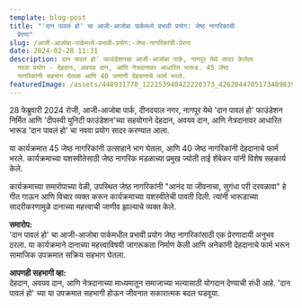 ```yaml
---
template: blog-post
title: "'दान पावलं हो' चा आजी-आजोबा पार्कमध्ये प्रभावी प्रयोग: जेष्ठ नागरिकांची
  प्रेरणा"
slug: /आजी-आजोबा-पार्कमध्ये-प्रभावी-प्रयोग:-जेष्ठ-नागरिकांची-प्रेरणा
date: 2024-02-28 11:31
description: दान पावलं हो' फाउंडेशनचा आजी-आजोबा पार्क, नागपूर येथे सादर केलेला
  नववा प्रयोग - देहदान, अवयव दान, आणि नेत्रदानावर आधारित भारूड. 45 जेष्ठ
  नागरिकांनी सहभाग घेतला आणि 40 जणांनी देहदानाचे फार्म भरले.
featuredImage: /assets/448931770_122153940422220373_4262044705173489839_n.jpg
---
```



28 फेब्रुवारी 2024 रोजी, आजी-आजोबा पार्क, दीनदयाल नगर, नागपूर येथे 'दान पावलं हो' फाउंडेशन निर्मित आणि 'दीपस्वी युनिटी फाउंडेशन'च्या सहयोगाने देहदान, अवयव दान, आणि नेत्रदानावर आधारित भारूड 'दान पावलं हो' चा नववा प्रयोग सादर करण्यात आला.

या कार्यक्रमात 45 जेष्ठ नागरिकांनी उत्साहाने भाग घेतला, आणि 40 जेष्ठ नागरिकांनी देहदानाचे फार्म भरले. कार्यक्रमाच्या यशस्वीतेसाठी जेष्ठ नागरिक मंडळाच्या प्रमुख ज्योती ताई शेंबेकर यांनी विशेष सहकार्य केले.

कार्यक्रमाच्या समारोपाच्या वेळी, उपस्थित जेष्ठ नागरिकांनी "आनंद या जीवनाचा, सुगंधा परी दरवळावा" हे गीत गाऊन आणि विचार व्यक्त करून कार्यक्रमाच्या यशस्वीतेची पावती दिली. त्यांनी भारूडाच्या सादरीकरणामुळे दानाच्या महत्त्वाची जाणीव झाल्याचे व्यक्त केले.

**समारोप:**\
'दान पावलं हो' चा आजी-आजोबा पार्कमधील प्रभावी प्रयोग जेष्ठ नागरिकांसाठी एक प्रेरणादायी अनुभव ठरला. या कार्यक्रमाने दानाच्या महत्त्वाविषयी जागरूकता निर्माण केली आणि अनेकांनी देहदानाचे फार्म भरून सामाजिक उपक्रमात सक्रिय सहभाग घेतला.

**आपणही सहभागी व्हा:**\
देहदान, अवयव दान, आणि नेत्रदानाच्या माध्यमातून समाजाच्या भल्यासाठी योगदान देण्याची संधी आहे. 'दान पावलं हो' च्या या उपक्रमात सहभागी होऊन जीवनात सकारात्मक बदल घडवूया.